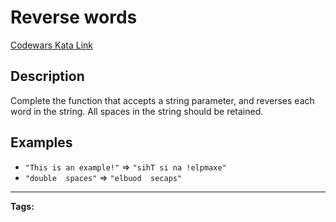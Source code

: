 # Reverse words

[Codewars Kata Link](https://www.codewars.com/kata/5259b20d6021e9e14c0010d4/python)

## Description

Complete the function that accepts a string parameter, and reverses each word in the string. All spaces in the string should be retained.

## Examples

- `"This is an example!"` ⇒ `"sihT si na !elpmaxe"`
- `"double  spaces"` ⇒ `"elbuod  secaps"`

---

**Tags:**